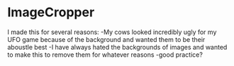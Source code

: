 # ImageCropper

I made this for several reasons: 
-My cows looked incredibly ugly for my UFO game because of the background and wanted them to be their aboustle best
-I have always hated the backgrounds of images and wanted to make this to remove them for whatever reasons
-good practice?

